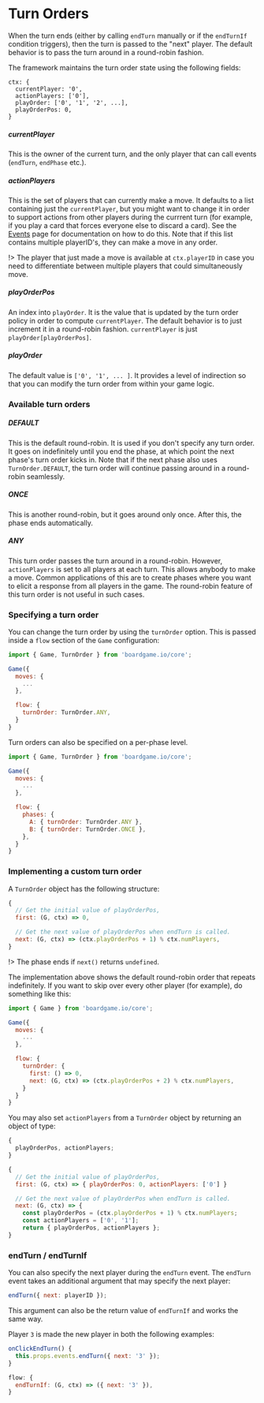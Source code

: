 # Turn Orders

When the turn ends (either by calling `endTurn` manually
or if the `endTurnIf` condition triggers), then the
turn is passed to the "next" player. The default behavior
is to pass the turn around in a round-robin fashion.

The framework maintains the turn order state using the
following fields:

```
ctx: {
  currentPlayer: '0',
  actionPlayers: ['0'],
  playOrder: ['0', '1', '2', ...],
  playOrderPos: 0,
}
```

##### currentPlayer

This is the owner of the current turn, and the only
player that can call events (`endTurn`, `endPhase` etc.).

##### actionPlayers

This is the set of players that can currently
make a move. It defaults to a list containing just the
`currentPlayer`, but you might want to change it in order
to support actions from other players during the currrent turn
(for example, if you play a card that forces everyone else
to discard a card). See the [Events](events.md) page for
documentation on how to do this. Note that if this list
contains multiple playerID's, they can make a move in any
order.

!> The player that just made a move is available at
`ctx.playerID` in case you need to differentiate between
multiple players that could simultaneously move.

##### playOrderPos

An index into `playOrder`. It is the value that is updated
by the turn order policy in order to compute `currentPlayer`.
The default behavior is to just increment it in a round-robin
fashion. `currentPlayer` is just `playOrder[playOrderPos]`.

##### playOrder

The default value is `['0', '1', ... ]`. It provides a level
of indirection so that you can modify the turn order from
within your game logic.

### Available turn orders

##### DEFAULT

This is the default round-robin. It is used if you don't
specify any turn order. It goes on indefinitely until you
end the phase, at which point the next phase's turn order
kicks in. Note that if the next phase also uses
`TurnOrder.DEFAULT`, the turn order will continue passing
around in a round-robin seamlessly.

##### ONCE

This is another round-robin, but it goes around only once.
After this, the phase ends automatically.

##### ANY

This turn order passes the turn around in a round-robin.
However, `actionPlayers` is set to all players at each turn.
This allows anybody to make a move. Common applications of
this are to create phases where you want to elicit a response
from all players in the game. The round-robin feature of this
turn order is not useful in such cases.

### Specifying a turn order

You can change the turn order by using the `turnOrder` option.
This is passed inside a `flow` section of the `Game` configuration:

```js
import { Game, TurnOrder } from 'boardgame.io/core';

Game({
  moves: {
    ...
  },

  flow: {
    turnOrder: TurnOrder.ANY,
  }
}
```

Turn orders can also be specified on a per-phase level.

```js
import { Game, TurnOrder } from 'boardgame.io/core';

Game({
  moves: {
    ...
  },

  flow: {
    phases: {
      A: { turnOrder: TurnOrder.ANY },
      B: { turnOrder: TurnOrder.ONCE },
    },
  }
}
```

### Implementing a custom turn order

A `TurnOrder` object has the following structure:

```js
{
  // Get the initial value of playOrderPos,
  first: (G, ctx) => 0,

  // Get the next value of playOrderPos when endTurn is called.
  next: (G, ctx) => (ctx.playOrderPos + 1) % ctx.numPlayers,
}
```

!> The phase ends if `next()` returns `undefined`.

The implementation above shows the default round-robin order that
repeats indefinitely. If you want to skip over every other player (for example), do something like this:

```js
import { Game } from 'boardgame.io/core';

Game({
  moves: {
    ...
  },

  flow: {
    turnOrder: {
      first: () => 0,
      next: (G, ctx) => (ctx.playOrderPos + 2) % ctx.numPlayers,
    }
  }
}
```

You may also set `actionPlayers` from a `TurnOrder` object by
returning an object of type:

```js
{
  playOrderPos, actionPlayers;
}
```

```js
{
  // Get the initial value of playOrderPos,
  first: (G, ctx) => { playOrderPos: 0, actionPlayers: ['0'] }

  // Get the next value of playOrderPos when endTurn is called.
  next: (G, ctx) => {
    const playOrderPos = (ctx.playOrderPos + 1) % ctx.numPlayers;
    const actionPlayers = ['0', '1'];
    return { playOrderPos, actionPlayers };
}
```

### endTurn / endTurnIf

You can also specify the next player during the `endTurn` event.
The `endTurn` event takes an additional argument that may specify
the next player:

```js
endTurn({ next: playerID });
```

This argument can also be the return value of `endTurnIf` and works the same way.

Player `3` is made the new player in both the following examples:

```js
onClickEndTurn() {
  this.props.events.endTurn({ next: '3' });
}
```

```js
flow: {
  endTurnIf: (G, ctx) => ({ next: '3' }),
}
```
